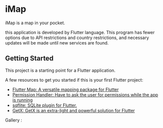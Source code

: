 # iMap

iMap is a map in your pocket.

this application is developed by Flutter language.
This program has fewer options due to API restrictions and country restrictions, and necessary updates will be made until new services are found.

## Getting Started

This project is a starting point for a Flutter application.

A few resources to get you started if this is your first Flutter project:

- [Flutter Map: A versatile mapping package for Flutter](https://pub.dev/packages/flutter_map)
- [Permission Handler: Have to ask the user for permissions while the app is running](https://pub.dev/packages/permission_handler)
- [sqflite: SQLite plugin for Flutter.](https://pub.dev/packages/sqflite)
- [GetX: GetX is an extra-light and powerful solution for Flutter](https://pub.dev/packages/get)

Gallery :
